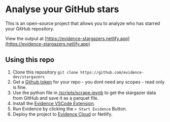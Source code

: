 # Analyse your GitHub stars

This is an open-source project that allows you to analyze who has starred your GitHub repository.

View the output at [https://evidence-stargazers.netlify.app](https://evidence-stargazers.netlify.app)

## Using this repo

1. Clone this repository `git clone https://github.com/evidence-dev/stargazers`
1. Get a [Github token](https://github.com/settings/tokens?type=beta) for your repo - you dont need any scopes - read only is fine.
1. Use the python file in [/scripts/scrape.ipynb](/scripts/scrape.ipynb) to get the stargazer data from GitHub and save it as a parquet file.
2. Install the [Evidence VSCode Extension](https://marketplace.visualstudio.com/items?itemName=Evidence.evidence-vscode).
3. Run Evidence by clicking the `> Start Evidence` Button.
4. Deploy the project to [Evidence Cloud](https://evidence.dev/cloud) or Netlify.